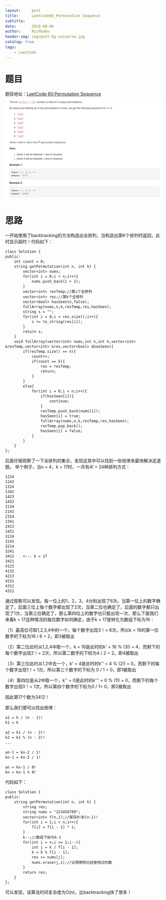 ```yaml
---
layout:     post
title:      LeetCode60_Permutation Sequence
subtitle:   
date:       2018-08-06
author:     Richbabe
header-img: img/post-bg-universe.jpg
catalog: true
tags:
    - LeetCode
---
```

# 题目
题目地址：[LeetCode 60:Permutation Sequence](https://leetcode.com/problems/permutation-sequence/description/)
![image](https://github.com/Richbabe/Richbabe.github.io/blob/master/img/LeetCode/LeetCode60.png?raw=true)

# 思路
一开始使用了backtracking的方法构造出全排列，当构造出第K个排列时返回，此时显示超时！代码如下：

```
class Solution {
public:
    int count = 0;
    string getPermutation(int n, int k) {
        vector<int> nums;
        for(int i = 0;i < n;i++){
            nums.push_back(i + 1);
        }
        vector<int> resTemp;//第i个全排列
        vector<int> res;//第k个全排列
        vector<bool> hasSeen(n,false);
        fullArray(nums,n,k,resTemp,res,hasSeen);
        string s = "";
        for(int i = 0;i < res.size();i++){
            s += to_string(res[i]);
        }
        return s;
    }
    void fullArray(vector<int> nums,int n,int k,vector<int> &resTemp,vector<int> &res,vector<bool> &hasSeen){
        if(resTemp.size() == n){
            count++;
            if(count == k){
                res = resTemp;
                return;
            }
        }
        else{
            for(int i = 0;i < n;i++){
                if(hasSeen[i]){
                    continue;
                }
                resTemp.push_back(nums[i]);
                hasSeen[i] = true;
                fullArray(nums,n,k,resTemp,res,hasSeen);
                resTemp.pop_back();
                hasSeen[i] = false;
            }
        }
    }
};
```
后面仔细观察了一下全排列的集合，发现这其中可以找到一些规律来最快解决这道题。
举个例子，当n = 4，k = 17时，一共有4! = 24种排列方式：

```
1234
1243
1324
1342
1423
1432
2134
2143
2314 
2341
2413
2431
3124
3142
3214
3241
3412	<--- k = 17
3421
4123
4132
4213
4231
4312
4321
```
通过观察可以发现。每一位上的1，2，3，4分别出现了6次。当第一位上的数字确定了，后面三位上每个数字都出现了2次，当第二位也确定了，后面的数字都只出现了1次，当第三位确定了，那么第四位上的数字也只能出现一次，那么下面我们来看k = 17这种情况的每位数字如何确定，由于k = 17是转化为数组下标为16：

（1）最高位可取1,2,3,4中的一个，每个数字出现3！= 6次，所以k = 16的第一位数字的下标为16 / 6 = 2，即3被取出

（2）第二位此时从1,2,4中取一个，k = 16是此时的k' = 16 % (3!) = 4，而剩下的每个数字出现2！= 2次，所以第二数字的下标为4 / 2 = 2，即4被取出

（3）第三位此时从1,2中去一个，k' = 4是此时的k'' = 4 % (2!) = 0，而剩下的每个数字出现1！= 1次，所以第三个数字的下标为 0 / 1 = 0，即1被取出

（4）第四位是从2中取一个，k'' = 0是此时的k''' = 0 % (1!) = 0，而剩下的每个数字出现0！= 1次，所以第四个数字的下标为0 / 1= 0，即2被取出

因此第17个数为3412！

那么我们便可以找出规律：

```
a1 = k / (n - 1)!
k1 = k

a2 = k1 / (n - 2)!
k2 = k1 % (n - 2)!
...

an-1 = kn-2 / 1!
kn-1 = kn-2 / 1!

an = kn-1 / 0!
kn = kn-1 % 0!
```
代码如下：

```
class Solution {
public:
    string getPermutation(int n, int k) {
        string res;
        string nums = "123456789";
        vector<int> f(n,1);//保存0!到(n-1)!
        for(int i = 1;i < n;i++){
            f[i] = f[i - 1] * i;
        }
        k--;//数组下标为k-1
        for(int i = n;i >= 1;i--){
            int j = k / f[i - 1];
            k = k % f[i - 1];
            res += nums[j];
            nums.erase(j,1);//记得擦除已经使用过的数
        }
        return res;
    }
};
```
可以发现，该算法时间复杂度为O(n)，比backtracking快了很多！



